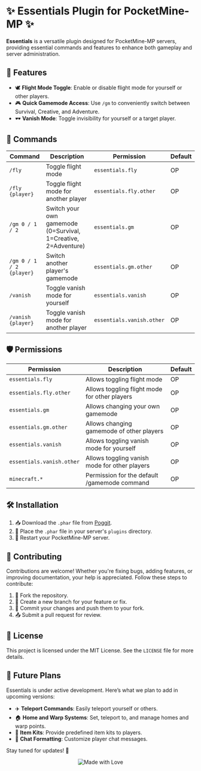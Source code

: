 # ✨ Essentials Plugin for PocketMine-MP ✨

**Essentials** is a versatile plugin designed for PocketMine-MP servers, providing essential commands and features to enhance both gameplay and server administration.

## 🚀 Features

- 🕊️ **Flight Mode Toggle**: Enable or disable flight mode for yourself or other players.
- 🎮 **Quick Gamemode Access**: Use `/gm` to conveniently switch between Survival, Creative, and Adventure.
- 🕶️ **Vanish Mode**: Toggle invisibility for yourself or a target player.

## 📜 Commands

| Command                | Description                                             | Permission                   | Default |
|------------------------|---------------------------------------------------------|------------------------------|---------|
| `/fly`                 | Toggle flight mode                                      | `essentials.fly`             | OP      |
| `/fly {player}`        | Toggle flight mode for another player                   | `essentials.fly.other`       | OP      |
| `/gm 0 / 1 / 2`        | Switch your own gamemode (0=Survival, 1=Creative, 2=Adventure) | `essentials.gm`      | OP      |
| `/gm 0 / 1 / 2 {player}` | Switch another player's gamemode                     | `essentials.gm.other`     | OP      |
| `/vanish`              | Toggle vanish mode for yourself                         | `essentials.vanish`       | OP      |
| `/vanish {player}`     | Toggle vanish mode for another player                  | `essentials.vanish.other` | OP      |

## 🛡️ Permissions

| Permission                   | Description                                         | Default |
|-----------------------------|-----------------------------------------------------|---------|
| `essentials.fly`             | Allows toggling flight mode                        | OP      |
| `essentials.fly.other`       | Allows toggling flight mode for other players      | OP      |
| `essentials.gm`           | Allows changing your own gamemode                  | OP      |
| `essentials.gm.other`     | Allows changing gamemode of other players          | OP      |
| `essentials.vanish`       | Allows toggling vanish mode for yourself           | OP      |
| `essentials.vanish.other` | Allows toggling vanish mode for other players      | OP      |
| `minecraft.*`                | Permission for the default /gamemode command       | OP      |

## 🛠️ Installation

1. 📥 Download the `.phar` file from [Poggit](https://poggit.pmmp.io/p/Essentials/0.0.1).
2. 📂 Place the `.phar` file in your server's `plugins` directory.
3. 🔄 Restart your PocketMine-MP server.

## 🤝 Contributing

Contributions are welcome! Whether you're fixing bugs, adding features, or improving documentation, your help is appreciated. Follow these steps to contribute:

1. 🍴 Fork the repository.
2. 🌿 Create a new branch for your feature or fix.
3. 💾 Commit your changes and push them to your fork.
4. 📤 Submit a pull request for review.

## 📝 License

This project is licensed under the MIT License. See the `LICENSE` file for more details.

## 🌟 Future Plans

Essentials is under active development. Here’s what we plan to add in upcoming versions:

- ✈️ **Teleport Commands**: Easily teleport yourself or others.
- 🏠 **Home and Warp Systems**: Set, teleport to, and manage homes and warp points.
- 🎁 **Item Kits**: Provide predefined item kits to players.
- 💬 **Chat Formatting**: Customize player chat messages.

Stay tuned for updates! 🚧

<p align="center">
  <img src="https://img.shields.io/badge/Made%20with-%E2%9D%A4-red?style=flat-square" alt="Made with Love">
</p>
